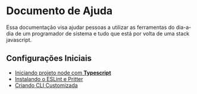 # Documento de Ajuda

Essa documentação visa ajudar pessoas a utilizar as ferramentas do dia-a-dia de um programador de sistema e tudo que está por volta de uma stack javascript.

## Configurações Iniciais

- [Iniciando projeto node com **Typescript**](/pages/start.md)
- [Instalando o ESLint e Pritter](/pages/eslint_prettier.md)
- [Criando CLI Customizada](/pages/cli_create.md)